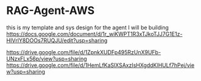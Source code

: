# RAG-Agent-AWS

this is my template and sys design for the agent I will be building https://docs.google.com/document/d/1r_wiKWPT1R3xTJkoTJJ7G1E1z-HIVrlY8DOOs7RUQJU/edit?usp=sharing

https://drive.google.com/file/d/1ZpnkXUDFp495RzUnX9UFb-UNzxFLx56p/view?usp=sharing
https://drive.google.com/file/d/1HemLfKaSlXSAxzIsHXgddKlHULf7hPej/view?usp=sharing
